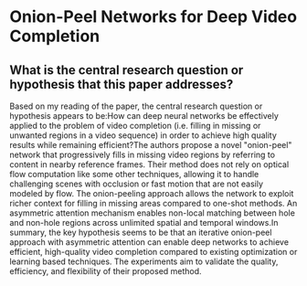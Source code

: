 # Onion-Peel Networks for Deep Video Completion

## What is the central research question or hypothesis that this paper addresses?

Based on my reading of the paper, the central research question or hypothesis appears to be:How can deep neural networks be effectively applied to the problem of video completion (i.e. filling in missing or unwanted regions in a video sequence) in order to achieve high quality results while remaining efficient?The authors propose a novel "onion-peel" network that progressively fills in missing video regions by referring to content in nearby reference frames. Their method does not rely on optical flow computation like some other techniques, allowing it to handle challenging scenes with occlusion or fast motion that are not easily modeled by flow. The onion-peeling approach allows the network to exploit richer context for filling in missing areas compared to one-shot methods. An asymmetric attention mechanism enables non-local matching between hole and non-hole regions across unlimited spatial and temporal windows.In summary, the key hypothesis seems to be that an iterative onion-peel approach with asymmetric attention can enable deep networks to achieve efficient, high-quality video completion compared to existing optimization or learning based techniques. The experiments aim to validate the quality, efficiency, and flexibility of their proposed method.
